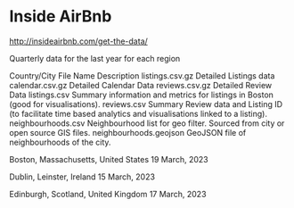 # Inside AirBnb

http://insideairbnb.com/get-the-data/

Quarterly data for the last year for each region

Country/City	File Name	                Description
      	      listings.csv.gz	          Detailed Listings data
      	      calendar.csv.gz	          Detailed Calendar Data
      	      reviews.csv.gz	          Detailed Review Data
      	      listings.csv	            Summary information and metrics for listings in Boston (good for visualisations).
      	      reviews.csv	Summary       Review data and Listing ID (to facilitate time based analytics and visualisations linked to a listing).
      	      neighbourhoods.csv	      Neighbourhood list for geo filter. Sourced from city or open source GIS files.
      	      neighbourhoods.geojson	  GeoJSON file of neighbourhoods of the city.


Boston, Massachusetts, United States
19 March, 2023

Dublin, Leinster, Ireland
15 March, 2023

Edinburgh, Scotland, United Kingdom
17 March, 2023
